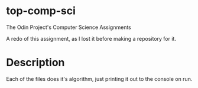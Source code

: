# top-comp-sci
The Odin Project's Computer Science Assignments

A redo of this assignment, as I lost it before making a repository for it.

# Description
Each of the files does it's algorithm, just printing it out to the console on run.